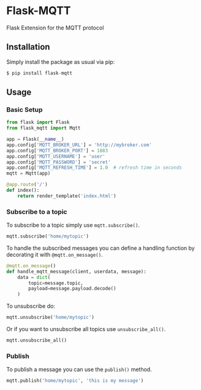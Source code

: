 # Flask-MQTT

Flask Extension for the MQTT protocol

## Installation

Simply install the package as usual via pip:

```python
$ pip install flask-mqtt
```

## Usage

### Basic Setup

```python
from flask import Flask
from flask_mqtt import Mqtt

app = Flask(__name__)
app.config['MQTT_BROKER_URL'] = 'http://mybroker.com'
app.config['MQTT_BROKER_PORT'] = 1883
app.config['MQTT_USERNAME'] = 'user'
app.config['MQTT_PASSWORD'] = 'secret'
app.config['MQTT_REFRESH_TIME'] = 1.0  # refresh time in seconds
mqtt = Mqtt(app)

@app.route('/')
def index():
    return render_template('index.html')

```

### Subscribe to a topic

To subscribe to a topic simply use `mqtt.subscribe()`.

```python
mqtt.subscribe('home/mytopic')
```

To handle the subscribed messages you can define a handling function by
decorating it with `@mqtt.on_message()`.

```python
@mqtt.on_message()
def handle_mqtt_message(client, userdata, message):
    data = dict(
        topic=message.topic,
        payload=message.payload.decode()
    )
```

To unsubscribe do:

```python
mqtt.unsubscribe('home/mytopic')
```

Or if you want to unsubscribe all topics use `unsubscribe_all()`.

```python
mqtt.unsubscribe_all()
```

### Publish

To publish a message you can use the `publish()` method.

```python
mqtt.publish('home/mytopic', 'this is my message')
```

